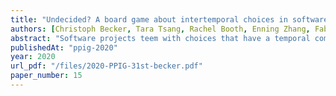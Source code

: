 ```yaml
---
title: "Undecided? A board game about intertemporal choices in software projects"
authors: [Christoph Becker, Tara Tsang, Rachel Booth, Enning Zhang, Fabian Fagerholm]
abstract: "Software projects teem with choices that have a temporal component – i.e. they involve uncertain future outcomes that are spread in time. In the field of Judgment and Decision Making, such decisions are called “Intertemporal Choice” situations. The board game “Undecided?” simulates a software project through a series of intertemporal choices made by a team decision. It is designed to be educational and fun, but its aim is to provide a platform for cognitive and social studies of decision making in software projects. This paper describes the game and outlines possible research designs."
publishedAt: "ppig-2020"
year: 2020
url_pdf: "/files/2020-PPIG-31st-becker.pdf"
paper_number: 15
---
```

